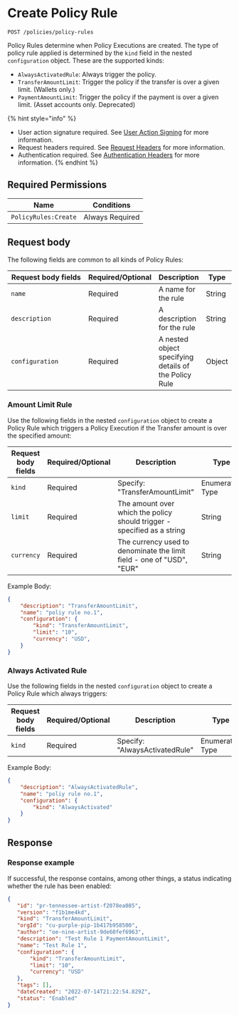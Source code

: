 # Create Policy Rule

`POST /policies/policy-rules`

Policy Rules determine when Policy Executions are created. The type of policy rule applied is determined by the `kind` field in the nested `configuration` object. These are the supported kinds:

* `AlwaysActivatedRule`: Always trigger the policy.
* `TransferAmountLimit`: Trigger the policy if the transfer is over a given limit. (Wallets only.)
* `PaymentAmountLimit`: Trigger the policy if the payment is over a given limit. (Asset accounts only. Deprecated)

{% hint style="info" %}
* User action signature required. See [User Action Signing](../../authentication/user-action-signing/) for more information.
* Request headers required. See [Request Headers](../../../getting-started/request-headers.md) for more information.
* Authentication required. See [Authentication Headers](../../../getting-started/request-headers.md#authentication-headers) for more information.
{% endhint %}

## Required Permissions

| Name                 | Conditions      |
| -------------------- | --------------- |
| `PolicyRules:Create` | Always Required |

## Request body <a href="#request-body" id="request-body"></a>

The following fields are common to all kinds of Policy Rules:

<table><thead><tr><th width="217">Request body fields</th><th width="113">Required/Optional</th><th>Description</th><th>Type</th></tr></thead><tbody><tr><td><code>name</code></td><td>Required</td><td>A name for the rule</td><td>String</td></tr><tr><td><code>description</code></td><td>Required</td><td>A description for the rule</td><td>String</td></tr><tr><td><code>configuration</code></td><td>Required</td><td>A nested object specifying details of the Policy Rule</td><td>Object</td></tr></tbody></table>

### Amount Limit Rule

Use the following fields in the nested `configuration` object to create a Policy Rule which triggers a Policy Execution if the Transfer amount is over the specified amount:

<table><thead><tr><th width="238">Request body fields</th><th width="113">Required/Optional</th><th width="240">Description</th><th>Type</th></tr></thead><tbody><tr><td><code>kind</code></td><td>Required</td><td>Specify: "TransferAmountLimit"</td><td>Enumerated Type</td></tr><tr><td><code>limit</code></td><td>Required</td><td>The amount over which the policy should trigger - specified as a string</td><td>String</td></tr><tr><td><code>currency</code></td><td>Required</td><td>The currency used to denominate the limit field - one of "USD", "EUR"</td><td>String</td></tr></tbody></table>

Example Body:

```json
{
    "description": "TransferAmountLimit", 
    "name": "poliy rule no.1",
    "configuration": {
        "kind": "TransferAmountLimit",
        "limit": "10",
        "currency": "USD",
    }
}
```



### Always Activated Rule

Use the following fields in the nested `configuration` object to create a Policy Rule which always triggers:

<table><thead><tr><th width="220">Request body fields</th><th width="113">Required/Optional</th><th>Description</th><th>Type</th></tr></thead><tbody><tr><td><code>kind</code></td><td>Required</td><td>Specify: "AlwaysActivatedRule"</td><td>Enumerated Type</td></tr></tbody></table>

Example Body:

```json
{
    "description": "AlwaysActivatedRule", 
    "name": "poliy rule no.1",
    "configuration": {
        "kind": "AlwaysActivated"
    }
}
```

## Response <a href="#response" id="response"></a>

### Response example <a href="#response-example" id="response-example"></a>

If successful, the response contains, among other things, a status indicating whether the rule has been enabled:

```json
{
   "id": "pr-tennessee-artist-f2078ea085",
   "version": "f1b1me4kd",
   "kind": "TransferAmountLimit",
   "orgId": "cu-purple-pip-1b417b958500",
   "author": "oe-nine-artist-9de60fef6963",
   "description": "Test Rule 1 PaymentAmountLimit",
   "name": "Test Rule 1",
   "configuration": {
       "kind": "TransferAmountLimit",
       "limit": "10",
       "currency": "USD"
   },
   "tags": [],
   "dateCreated": "2022-07-14T21:22:54.829Z",
   "status": "Enabled"
}
```
